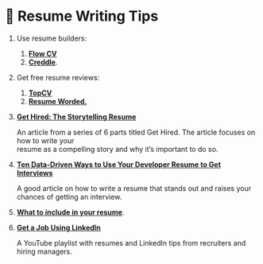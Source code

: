 # 📝 Resume Writing Tips

1. Use resume builders:

   1. [**Flow CV**](https://flowcv.io/)
   1. [**Creddle**](http://creddle.io/).

1. Get free resume reviews:

   1. [**TopCV**](https://www.topcv.com/)
   1. [**Resume Worded.**](https://resumeworded.com/)

1. [**Get Hired: The Storytelling Resume**](https://dev.to/techdebtor/get-hired-the-storytelling-resume-19ln)

   An article from a series of 6 parts titled Get Hired. The article focuses on how to write your  
    resume as a compelling story and why it’s important to do so.

1. [**Ten Data-Driven Ways to Use Your Developer Resume to Get Interviews**](https://relocate.me/blog/resume-interview-tips/10-data-driven-ways-to-use-your-developer-resume-to-get-interviews/)

   A good article on how to write a resume that stands out and raises your chances of getting an interview.

1. [**What to include in your resume**](https://www.notion.so/6943081711f44e3383e1c5d4aec9e551). <!-- TODO: Find out if this TCL Notion link should be made public -->
1. [**Get a Job Using LinkedIn**](https://www.youtube.com/playlist?list=PL54X5yR8qizsMpvTCqUIEFMeEp-chvcxk)

   A YouTube playlist with resumes and LinkedIn tips from recruiters and hiring managers.
